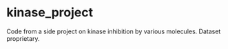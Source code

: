 # kinase_project
Code from a side project on kinase inhibition by various molecules. Dataset proprietary. 
